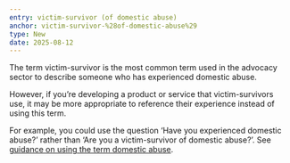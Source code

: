 ```yaml
---
entry: victim-survivor (of domestic abuse)
anchor: victim-survivor-%28of-domestic-abuse%29
type: New
date: 2025-08-12
---
```


The term victim-survivor is the most common term used in the advocacy sector to describe someone who has experienced domestic abuse.

However, if you’re developing a product or service that victim-survivors use, it may be more appropriate to reference their experience instead of using this term.

For example, you could use the question ‘Have you experienced domestic abuse?’ rather than ‘Are you a victim-survivor of domestic abuse?’. See [guidance on using the term domestic abuse](/content-standards/style-guide#domestic-abuse).

